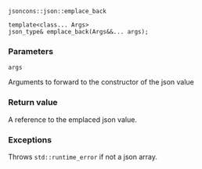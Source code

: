```
jsoncons::json::emplace_back

template<class... Args>
json_type& emplace_back(Args&&... args);
```

### Parameters

    args 
Arguments to forward to the constructor of the json value

### Return value

A reference to the emplaced json value.

### Exceptions

Throws `std::runtime_error` if not a json array.

